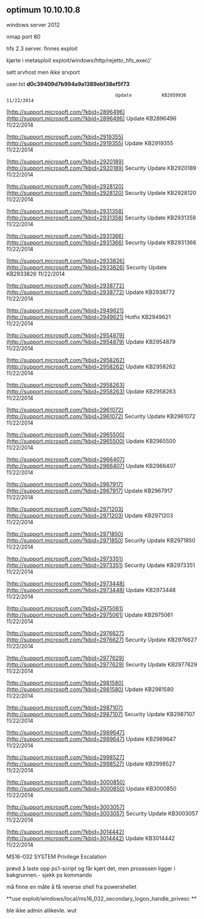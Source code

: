 ## optimum 10.10.10.8

windows server 2012

nmap port 80

hfs 2.3 server. finnes exploit

kjørte i metasploit exploit/windows/http/rejetto\_hfs\_exec\)'

sett srvhost men ikke srvport

user.txt **d0c39409d7b994a9a1389ebf38ef5f73**

```
                                        Update           KB2959936  11/22/2014
```

[http://support.microsoft.com/?kbid=2896496](http://support.microsoft.com/?kbid=2896496)  Update           KB2896496  11/22/2014

[http://support.microsoft.com/?kbid=2919355](http://support.microsoft.com/?kbid=2919355)  Update           KB2919355  11/22/2014

[http://support.microsoft.com/?kbid=2920189](http://support.microsoft.com/?kbid=2920189)  Security Update  KB2920189  11/22/2014

[http://support.microsoft.com/?kbid=2928120](http://support.microsoft.com/?kbid=2928120)  Security Update  KB2928120  11/22/2014

[http://support.microsoft.com/?kbid=2931358](http://support.microsoft.com/?kbid=2931358)  Security Update  KB2931358  11/22/2014

[http://support.microsoft.com/?kbid=2931366](http://support.microsoft.com/?kbid=2931366)  Security Update  KB2931366  11/22/2014

[http://support.microsoft.com/?kbid=2933826](http://support.microsoft.com/?kbid=2933826)  Security Update  KB2933826  11/22/2014

[http://support.microsoft.com/?kbid=2938772](http://support.microsoft.com/?kbid=2938772)  Update           KB2938772  11/22/2014

[http://support.microsoft.com/?kbid=2949621](http://support.microsoft.com/?kbid=2949621)  Hotfix           KB2949621  11/22/2014

[http://support.microsoft.com/?kbid=2954879](http://support.microsoft.com/?kbid=2954879)  Update           KB2954879  11/22/2014

[http://support.microsoft.com/?kbid=2958262](http://support.microsoft.com/?kbid=2958262)  Update           KB2958262  11/22/2014

[http://support.microsoft.com/?kbid=2958263](http://support.microsoft.com/?kbid=2958263)  Update           KB2958263  11/22/2014

[http://support.microsoft.com/?kbid=2961072](http://support.microsoft.com/?kbid=2961072)  Security Update  KB2961072  11/22/2014

[http://support.microsoft.com/?kbid=2965500](http://support.microsoft.com/?kbid=2965500)  Update           KB2965500  11/22/2014

[http://support.microsoft.com/?kbid=2966407](http://support.microsoft.com/?kbid=2966407)  Update           KB2966407  11/22/2014

[http://support.microsoft.com/?kbid=2967917](http://support.microsoft.com/?kbid=2967917)  Update           KB2967917  11/22/2014

[http://support.microsoft.com/?kbid=2971203](http://support.microsoft.com/?kbid=2971203)  Update           KB2971203  11/22/2014

[http://support.microsoft.com/?kbid=2971850](http://support.microsoft.com/?kbid=2971850)  Security Update  KB2971850  11/22/2014

[http://support.microsoft.com/?kbid=2973351](http://support.microsoft.com/?kbid=2973351)  Security Update  KB2973351  11/22/2014

[http://support.microsoft.com/?kbid=2973448](http://support.microsoft.com/?kbid=2973448)  Update           KB2973448  11/22/2014

[http://support.microsoft.com/?kbid=2975061](http://support.microsoft.com/?kbid=2975061)  Update           KB2975061  11/22/2014

[http://support.microsoft.com/?kbid=2976627](http://support.microsoft.com/?kbid=2976627)  Security Update  KB2976627  11/22/2014

[http://support.microsoft.com/?kbid=2977629](http://support.microsoft.com/?kbid=2977629)  Security Update  KB2977629  11/22/2014

[http://support.microsoft.com/?kbid=2981580](http://support.microsoft.com/?kbid=2981580)  Update           KB2981580  11/22/2014

[http://support.microsoft.com/?kbid=2987107](http://support.microsoft.com/?kbid=2987107)  Security Update  KB2987107  11/22/2014

[http://support.microsoft.com/?kbid=2989647](http://support.microsoft.com/?kbid=2989647)  Update           KB2989647  11/22/2014

[http://support.microsoft.com/?kbid=2998527](http://support.microsoft.com/?kbid=2998527)  Update           KB2998527  11/22/2014

[http://support.microsoft.com/?kbid=3000850](http://support.microsoft.com/?kbid=3000850)  Update           KB3000850  11/22/2014

[http://support.microsoft.com/?kbid=3003057](http://support.microsoft.com/?kbid=3003057)  Security Update  KB3003057  11/22/2014

[http://support.microsoft.com/?kbid=3014442](http://support.microsoft.com/?kbid=3014442)  Update           KB3014442  11/22/2014

MS16-032 SYSTEM Privilege Escalation

prøvd å laste opp ps1-script og får kjørt det, men prosessen ligger i bakgrunnen.- sjekk ps kommando

må finne en måte å få reverse shell fra powershellet

**use exploit/windows/local/ms16\_032\_secondary\_logon\_handle\_privesc **

ble ikke admin allikevle. wut

